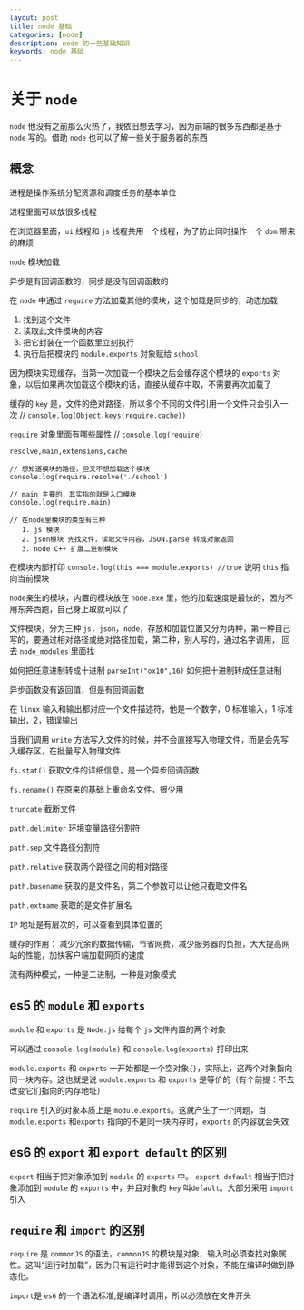 ```yaml
---
layout: post
title: node 基础
categories: [node]
description: node 的一些基础知识
keywords: node 基础
---
```


# 关于 `node`

`node` 他没有之前那么火热了，我依旧想去学习，因为前端的很多东西都是基于 `node` 写的。借助 `node` 也可以了解一些关于服务器的东西

## 概念

进程是操作系统分配资源和调度任务的基本单位

进程里面可以放很多线程

在浏览器里面，`ui` 线程和 `js` 线程共用一个线程，为了防止同时操作一个 `dom` 带来的麻烦

`node` 模块加载

异步是有回调函数的，同步是没有回调函数的

在 `node` 中通过 `require` 方法加载其他的模块，这个加载是同步的，动态加载

1. 找到这个文件
2. 读取此文件模块的内容
3. 把它封装在一个函数里立刻执行
4. 执行后把模块的 `module.exports` 对象赋给 `school`

因为模块实现缓存，当第一次加载一个模块之后会缓存这个模块的 `exports` 对象，以后如果再次加载这个模块的话，直接从缓存中取，不需要再次加载了

缓存的 `key` 是，文件的绝对路径，所以多个不同的文件引用一个文件只会引入一次 // `console.log(Object.keys(require.cache))`

`require` 对象里面有哪些属性 // `console.log(require)`

```
resolve,main,extensions,cache

// 想知道模块的路径，但又不想加载这个模块
console.log(require.resolve('./school')

// main 主要的，其实指的就是入口模块
console.log(require.main)

// 在node里模块的类型有三种
   1. js 模块
   2. json模块 先找文件，读取文件内容，JSON.parse 转成对象返回
   3. node C++ 扩展二进制模块
```

在模块内部打印 `console.log(this === module.exports) //true` 说明 `this` 指向当前模块

`node`亲生的模块，内置的模块放在 `node.exe` 里，他的加载速度是最快的，因为不用东奔西跑，自己身上取就可以了

文件模块，分为三种 `js`，`json`，`node`，存放和加载位置又分为两种，第一种自己写的，要通过相对路径或绝对路径加载，第二种，别人写的，通过名字调用，
回去 `node_modules` 里面找

如何把任意进制转成十进制 `parseInt("ox10",16)`
如何把十进制转成任意进制

异步函数没有返回值，但是有回调函数

在 `linux` 输入和输出都对应一个文件描述符，他是一个数字，0 标准输入，1 标准输出，2，错误输出

当我们调用 `write` 方法写入文件的时候，并不会直接写入物理文件，而是会先写入缓存区，在批量写入物理文件

`fs.stat()` 获取文件的详细信息，是一个异步回调函数

`fs.rename()` 在原来的基础上重命名文件，很少用

`truncate` 截断文件

`path.delimiter` 环境变量路径分割符

`path.sep` 文件路径分割符

`path.relative` 获取两个路径之间的相对路径

`path.basename` 获取的是文件名，第二个参数可以让他只截取文件名

`path.extname` 获取的是文件扩展名

`IP` 地址是有层次的，可以查看到具体位置的

缓存的作用：
减少冗余的数据传输，节省网费，减少服务器的负担，大大提高网站的性能，加快客户端加载网页的速度

流有两种模式，一种是二进制，一种是对象模式

## es5 的 `module` 和 `exports`

`module` 和 `exports` 是 `Node.js` 给每个 `js` 文件内置的两个对象

可以通过 `console.log(module)` 和 `console.log(exports)` 打印出来

`module.exports` 和 `exports` 一开始都是一个空对象`{}`，实际上，这两个对象指向同一块内存。这也就是说 `module.exports` 和 `exports` 是等价的（有个前提：不去改变它们指向的内存地址）

`require` 引入的对象本质上是 `module.exports`。这就产生了一个问题，当 `module.exports` 和`exports` 指向的不是同一块内存时，`exports` 的内容就会失效

## es6 的 `export` 和 `export default` 的区别

`export` 相当于把对象添加到 `module` 的 `exports` 中。
`export default` 相当于把对象添加到 `module` 的 `exports` 中，并且对象的 `key` 叫`default`。大部分采用 `import` 引入

## `require` 和 `import` 的区别

`require` 是 `commonJS` 的语法，`commonJS` 的模块是对象，输入时必须查找对象属性。这叫“运行时加载”，因为只有运行时才能得到这个对象，不能在编译时做到静态化。

`import`是 `es6` 的一个语法标准,是编译时调用，所以必须放在文件开头
